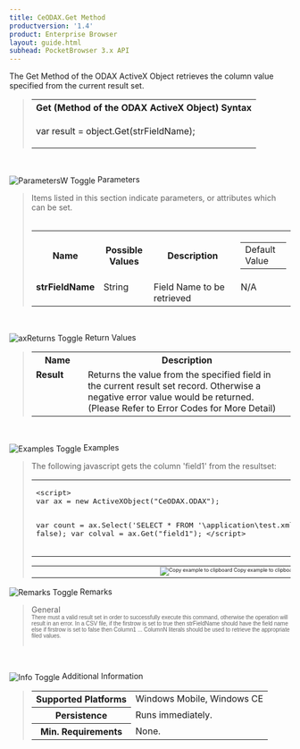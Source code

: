 ```yaml
---
title: CeODAX.Get Method
productversion: '1.4'
product: Enterprise Browser
layout: guide.html
subhead: PocketBrowser 3.x API
---
```


The Get Method of the ODAX ActiveX Object retrieves the column value specified from the current result set.

<div id="SyntaxSpan" style="display:block">
<blockquote>
<table class="clsSyntax" cellspacing="1" cellpadding="3" width="95%">
<tr>
<th class="clsSyntaxHeadings">Get  (Method of the ODAX ActiveX Object) Syntax
</th>
</tr>
<tr>
<td class="clsSyntaxCells">
<p>var result = object.Get(strFieldName);</p>
</td>
</tr>
</table>
</blockquote><br></div>
<p class="clsRef"><span class="ToggleView" onclick="ToggleSpan('ParametersWSpan', 'imgParametersWToggle')"><img align="absmiddle" id="imgParametersWToggle" alt="ParametersW Toggle" onmouseover="this.style.cursor='hand'" src="../Resources/ToggleCollapse.gif&#xA;					"></span>
Parameters
</p>
<div id="ParametersWSpan" style="display:block">
<blockquote>
Items listed in this section indicate parameters, or attributes which can be set.
<BR><BR><table class="clsSyntax" cellspacing="1" cellpadding="3" width="95%">
<col width="20%">
<col width="20%">
<col width="38%">
<col width="22%">
<tr>
<th class="clsSyntaxHeadings">Name</th>
<th class="clsSyntaxHeadings">Possible Values</th>
<th class="clsSyntaxHeadings">Description</th>
<th class="clsSyntaxHeadings">
<table cellspacing="0" cellpadding="0">
<tr>
<td width="85%" class="clsSyntaxHeadings" style="border-bottom-style: none;">Default Value</td>
</tr>
</table>
</th>
</tr>
<tr>
<td valign="top" class="clsSyntaxCells"><b>strFieldName </b></td>
<td valign="top" class="clsSyntaxCells">String</td>
<td valign="top" class="clsSyntaxCells">Field Name to be retrieved</td>
<td valign="top" class="clsSyntaxCells">N/A</td>
</tr>
</table>
</blockquote><br></div>
<p class="clsRef"><span class="ToggleView" onclick="ToggleSpan('axReturnsSpan', 'aximgReturnsToggle')"><img align="absmiddle" id="aximgReturnsToggle" alt="axReturns Toggle" onmouseover="this.style.cursor='hand'" src="../Resources/ToggleCollapse.gif"></span>
Return Values
</p>
<div id="axReturnsSpan" style="display:block">
<blockquote>
<table class="clsSyntax" cellspacing="1" cellpadding="3" width="95%">
<col width="20%">
<col width="80%">
<tr>
<th class="clsSyntaxHeadings">Name</th>
<th class="clsSyntaxHeadings">Description</th>
</tr>
<tr>
<td class="clsSyntaxCells" valign="top"><b>Result</b></td>
<td class="clsSyntaxCells" style="text-align:left;">Returns the value from the specified field in the current result set record. Otherwise a negative error value would be returned. (Please Refer to Error Codes for More Detail)</td>
</tr>
</table>
</blockquote><br></div>
<p class="clsRef"><span class="ToggleView" onclick="ToggleSpan('ExamplesSpan', 'imgExamplesToggle')"><img align="absmiddle" id="imgExamplesToggle" alt="Examples Toggle" onmouseover="this.style.cursor='hand'" src="../Resources/ToggleCollapse.gif"></span>
Examples
</p>
<div id="ExamplesSpan" style="display:block">
<blockquote>
<p>The following javascript gets the column 'field1' from the resultset:</p>
<table class="clsSyntax" cellspacing="1" cellpadding="3" width="95%">
<tr>
<td>
<pre class="clsSyntaxCells">
&lt;script&gt;
var ax = new ActiveXObject("CeODAX.ODAX");

var count = ax.Select('SELECT * FROM \'\\application\\test.xml\';', ',', false);
var colval = ax.Get("field1");
&lt;/script&gt;
</pre>
</td>
</tr>
</table>
<table cellspacing="1" cellpadding="3" width="95%">
<col width="85%">
<col width="15%">
<tr align="right">
<td></td>
<td valign="bottom" style="border-bottom-style: none;font-weight:normal;font-size:xx-small;"><nobr><img id="imgCopyDefaults" alt="Copy example to clipboard" onmouseover="this.style.cursor='hand'" src="../Resources/CopyDefaults.gif" onclick="CopyTemplate('ID0ETB');">
Copy example to clipboard
</nobr></td>
</tr>
</table>
<div id="Examples" style="display:none"><textarea id="ID0ETB">&lt;!-- 
The following javascript gets the column 'field1' from the resultset:
--&gt;

&lt;script&gt;
var ax = new ActiveXObject("CeODAX.ODAX");

var count = ax.Select('SELECT * FROM \'\\application\\test.xml\';', ',', false);
var colval = ax.Get("field1");
&lt;/script&gt;
</textarea></div>
</blockquote>
</div>
<p class="clsRef"><span class="ToggleView" onclick="ToggleSpan('RemarksSpan', 'imgRemarksToggle')"><img align="absmiddle" id="imgRemarksToggle" alt="Remarks Toggle" onmouseover="this.style.cursor='hand'" src="../Resources/ToggleCollapse.gif"></span>
Remarks
</p>
<div id="RemarksSpan" style="display:block">
<blockquote>
<DIV class="clsRef">General</DIV>
<DIV style="font-family:verdana,arial,helvetica;font-size:x-small;">There must a valid result set in order to successfully execute this command, otherwise the operation will result in an error.  In a CSV file, if the firstrow is set to true then strFieldName should have the field name else if firstrow is set to false then Column1 ... ColumnN literals should be used to retrieve the appropriate filed values.</DIV>
<pre style="font-family:courier;font-size:small;"></pre>
</blockquote><br></div>
<p class="clsRef"><span class="ToggleView" onclick="ToggleSpan('InfoSpan', 'imgInfoToggle')"><img align="absmiddle" id="imgInfoToggle" alt="Info Toggle" onmouseover="this.style.cursor='hand'" src="../Resources/ToggleCollapse.gif"></span>
Additional Information
</p>
<div id="InfoSpan" style="display:block">
<blockquote>
<table>
<tr>
<th>Supported Platforms</th>
<td>Windows Mobile, Windows CE</td>
</tr>
<tr>
<th>Persistence</th>
<td>Runs immediately.</td>
</tr>
<tr>
<th>Min. Requirements</th>
<td>None.</td>
</tr>
</table>
</blockquote><br></div>
<div id="DefaultParamsSpan" style="display:none">
<pre><textarea id="DefaultParameters"></textarea></pre>
</div>
